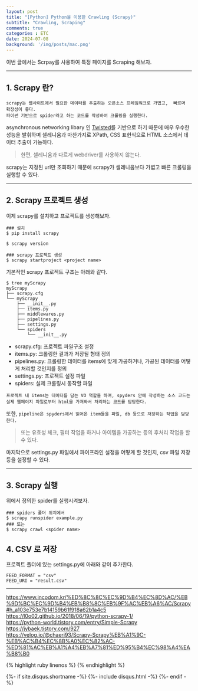 ```yaml
---
layout: post
title: "[Python] Python을 이용한 Crawling (Scrapy)"
subtitle: "Crawling, Scraping"
comments: true
categories : ETC
date: 2024-07-08
background: '/img/posts/mac.png'
---
```


이번 글에서는 Scrpay를 사용하여 특정 페이지를 Scraping 해보자.    

- - - 

## 1. Scrapy 란?  

`scrapy는 웹사이트에서 필요한 데이터를 추출하는 오픈소스 프레임워크로 가볍고, 
    빠르며 확장성이 좋다.`   
`파이썬 기반으로 spider라고 하는 코드를 작성하여 크롤링을 실행한다.`        

asynchronous networking libary 인 [Twisted](https://twisted.org/)를 기반으로 하기 때문에 
매우 우수한 성능을 발휘하며 셀레니움과 마찬가지로 XPath, CSS 표현식으로 HTML 소스에서 
데이터 추출이 가능하다.  

> 한편, 셀레니움과 다르게 webdriver를 사용하지 않는다.     

scrapy는 지정된 url만 조회하기 때문에 scrapy가 셀레니움보다 가볍고 빠른 크롤링을 실행할 수 있다.     


- - -    

## 2. Scrapy 프로젝트 생성    

이제 scrapy를 설치하고 프로젝트를 생성해보자.    

```
### 설치
$ pip install scrapy

$ scrapy version

### scrapy 프로젝트 생성    
$ scrapy startproject <project name>
```

기본적인 scrapy 프로젝트 구조는 아래와 같다.   

```
$ tree myScrapy
myScrapy
├── scrapy.cfg
└── myScrapy
    ├── __init__.py
    ├── items.py
    ├── middlewares.py
    ├── pipelines.py
    ├── settings.py
    └── spiders
        └── __init__.py
```

- scrapy.cfg: 프로젝트 파일구조 설정   
- items.py: 크롤링한 결과가 저장될 형태 정의   
- pipelines.py: 크롤링한 데이터를 items에 맞게 가공하거나, 가공된 데이터를 어떻게 처리할 것인지를 정의   
- settings.py: 프로젝트 설정 파일   
- spiders: 실제 크롤링시 동작할 파일    

`프로젝트 내 items는 데이터를 담는 VO 역할을 하며, spyders 안에 작성하는 소스 코드는 
실제 웹페이지 파일로부터 html을 가져와서 처리하는 코드를 담당한다.`   


또한, `pipeline은 spyders에서 읽어온 item들을 파일, db 등으로 저장하는 작업을 담당한다.`      

> 또는 유효성 체크, 필터 작업을 하거나 아이템을 가공하는 등의 후처리 작업을 할 수 있다.          

마지막으로 settings.py 파일에서 파이프라인 설정을 어떻게 할 것인지, csv 파일 저장 등을 
설정할 수 있다.    


- - - 

## 3. Scrapy 실행 

위에서 정의한 spider를 실행시켜보자.   

```
### spiders 폴더 위치에서   
$ scrapy runspider example.py
### 또는 
$ scrapy crawl <spider name>
```

## 4. CSV 로 저장    

프로젝트 폴더에 있는 settings.py에 아래와 같이 추가한다.    

```
FEED_FORMAT = "csv"
FEED_URI = "result.csv"
```


- - -

<https://www.incodom.kr/%ED%8C%8C%EC%9D%B4%EC%8D%AC/%EB%9D%BC%EC%9D%B4%EB%B8%8C%EB%9F%AC%EB%A6%AC/Scrapy#h_a103e753e7b14159b61f918a62b1a4c5>   
<https://l0o02.github.io/2018/06/19/python-scrapy-1/>   
<https://python-world.tistory.com/entry/Simple-Scrapy>   
<https://jybaek.tistory.com/927>    
<https://velog.io/@chaeri93/Scrapy-Scrapy%EB%A1%9C-%EB%AC%B4%EC%8B%A0%EC%82%AC-%ED%81%AC%EB%A1%A4%EB%A7%81%ED%95%B4%EC%98%A4%EA%B8%B0>    


{% highlight ruby linenos %}
{% endhighlight %}


{%- if site.disqus.shortname -%}
    {%- include disqus.html -%}
{%- endif -%}








